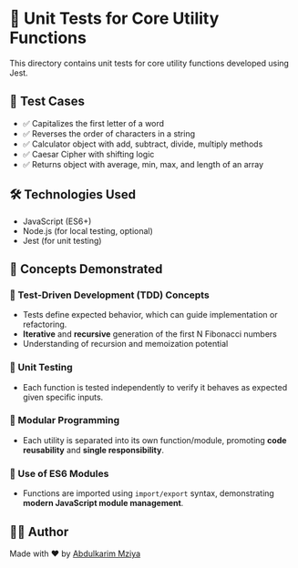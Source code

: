 # 🧪 Unit Tests for Core Utility Functions

This directory contains unit tests for core utility functions developed using Jest.


## 🚀 Test Cases
- ✅ Capitalizes the first letter of a word
- ✅ Reverses the order of characters in a string
- ✅ Calculator object with add, subtract, divide, multiply methods
- ✅ Caesar Cipher with shifting logic
- ✅ Returns object with average, min, max, and length of an array

## 🛠️ Technologies Used
- JavaScript (ES6+)
- Node.js (for local testing, optional)
- Jest (for unit testing)

## 🧠 Concepts Demonstrated

### 📌 Test-Driven Development (TDD) Concepts
- Tests define expected behavior, which can guide implementation or refactoring.
- **Iterative** and **recursive** generation of the first N Fibonacci numbers
- Understanding of recursion and memoization potential

### 📌 Unit Testing
- Each function is tested independently to verify it behaves as expected given specific inputs.

### 📌  Modular Programming
- Each utility is separated into its own function/module, promoting **code reusability** and **single responsibility**.

### 📌 Use of ES6 Modules
- Functions are imported using `import/export` syntax, demonstrating **modern JavaScript module management**.

## 🧑‍💻 Author

Made with ❤️ by [Abdulkarim Mziya](https://abdulmziya.netlify.app/)